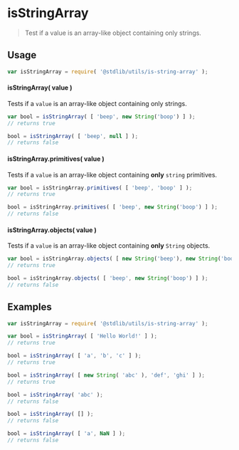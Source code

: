 # isStringArray

> Test if a value is an array-like object containing only strings.


<section class="usage">

## Usage

``` javascript
var isStringArray = require( '@stdlib/utils/is-string-array' );
```

#### isStringArray( value )

Tests if a `value` is an array-like object containing only strings.

``` javascript
var bool = isStringArray( [ 'beep', new String('boop') ] );
// returns true

bool = isStringArray( [ 'beep', null ] );
// returns false
```

#### isStringArray.primitives( value )

Tests if a `value` is an array-like object containing __only__ `string` primitives.

``` javascript
var bool = isStringArray.primitives( [ 'beep', 'boop' ] );
// returns true

bool = isStringArray.primitives( [ 'beep', new String('boop') ] );
// returns false
```

#### isStringArray.objects( value )

Tests if a `value` is an array-like object containing __only__ `String` objects.

``` javascript
var bool = isStringArray.objects( [ new String('beep'), new String('boop') ] );
// returns true

bool = isStringArray.objects( [ 'beep', new String('boop') ] );
// returns false
```

</section>

<!-- /.usage -->


<section class="examples">

## Examples

``` javascript
var isStringArray = require( '@stdlib/utils/is-string-array' );

var bool = isStringArray( [ 'Hello World!' ] );
// returns true

bool = isStringArray( [ 'a', 'b', 'c' ] );
// returns true

bool = isStringArray( [ new String( 'abc' ), 'def', 'ghi' ] );
// returns true

bool = isStringArray( 'abc' );
// returns false

bool = isStringArray( [] );
// returns false

bool = isStringArray( [ 'a', NaN ] );
// returns false
```

</section>

<!-- /.examples -->


<section class="links">

</section>

<!-- /.links -->
